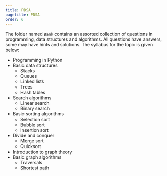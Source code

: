 ```yaml
---
title: PDSA
pagetitle: PDSA
order: 6
---
```


The folder named `Bank` contains an assorted collection of questions in programming, data structures and algorithms. All questions have answers, some may have hints and solutions. The syllabus for the topic is given below:

- Programming in Python
- Basic data structures
  - Stacks
  - Queues
  - Linked lists
  - Trees
  - Hash tables
- Search algorithms
  - Linear search
  - Binary search
- Basic sorting algorithms
  - Selection sort
  - Bubble sort
  - Insertion sort
- Divide and conquer
  - Merge sort
  - Quicksort
- Introduction to graph theory
- Basic graph algorithms
  - Traversals
  - Shortest path